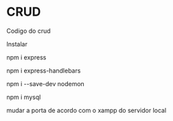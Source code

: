 # CRUD
Codigo do crud


Instalar 

npm i express

npm i express-handlebars

npm i --save-dev nodemon

npm i mysql

mudar a porta de acordo com o xampp do servidor local
